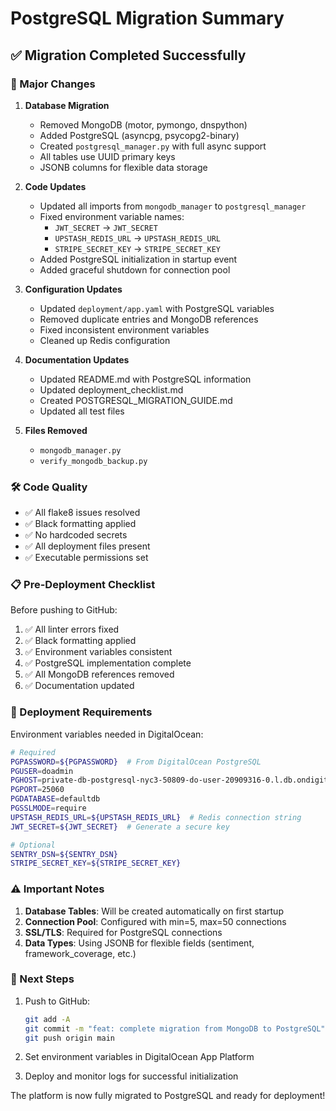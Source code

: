 # PostgreSQL Migration Summary

## ✅ Migration Completed Successfully

### 🔄 Major Changes

1. **Database Migration**
   - Removed MongoDB (motor, pymongo, dnspython)
   - Added PostgreSQL (asyncpg, psycopg2-binary)
   - Created `postgresql_manager.py` with full async support
   - All tables use UUID primary keys
   - JSONB columns for flexible data storage

2. **Code Updates**
   - Updated all imports from `mongodb_manager` to `postgresql_manager`
   - Fixed environment variable names:
     - `JWT_SECRET` → `JWT_SECRET`
     - `UPSTASH_REDIS_URL` → `UPSTASH_REDIS_URL`
     - `STRIPE_SECRET_KEY` → `STRIPE_SECRET_KEY`
   - Added PostgreSQL initialization in startup event
   - Added graceful shutdown for connection pool

3. **Configuration Updates**
   - Updated `deployment/app.yaml` with PostgreSQL variables
   - Removed duplicate entries and MongoDB references
   - Fixed inconsistent environment variables
   - Cleaned up Redis configuration

4. **Documentation Updates**
   - Updated README.md with PostgreSQL information
   - Updated deployment_checklist.md
   - Created POSTGRESQL_MIGRATION_GUIDE.md
   - Updated all test files

5. **Files Removed**
   - `mongodb_manager.py`
   - `verify_mongodb_backup.py`

### 🛠️ Code Quality
- ✅ All flake8 issues resolved
- ✅ Black formatting applied
- ✅ No hardcoded secrets
- ✅ All deployment files present
- ✅ Executable permissions set

### 📋 Pre-Deployment Checklist

Before pushing to GitHub:
1. ✅ All linter errors fixed
2. ✅ Black formatting applied
3. ✅ Environment variables consistent
4. ✅ PostgreSQL implementation complete
5. ✅ All MongoDB references removed
6. ✅ Documentation updated

### 🚀 Deployment Requirements

Environment variables needed in DigitalOcean:
```bash
# Required
PGPASSWORD=${PGPASSWORD}  # From DigitalOcean PostgreSQL
PGUSER=doadmin
PGHOST=private-db-postgresql-nyc3-50809-do-user-20909316-0.l.db.ondigitalocean.com
PGPORT=25060
PGDATABASE=defaultdb
PGSSLMODE=require
UPSTASH_REDIS_URL=${UPSTASH_REDIS_URL}  # Redis connection string
JWT_SECRET=${JWT_SECRET}  # Generate a secure key

# Optional
SENTRY_DSN=${SENTRY_DSN}
STRIPE_SECRET_KEY=${STRIPE_SECRET_KEY}
```

### ⚠️ Important Notes

1. **Database Tables**: Will be created automatically on first startup
2. **Connection Pool**: Configured with min=5, max=50 connections
3. **SSL/TLS**: Required for PostgreSQL connections
4. **Data Types**: Using JSONB for flexible fields (sentiment, framework_coverage, etc.)

### 🎯 Next Steps

1. Push to GitHub:
   ```bash
   git add -A
   git commit -m "feat: complete migration from MongoDB to PostgreSQL"
   git push origin main
   ```

2. Set environment variables in DigitalOcean App Platform

3. Deploy and monitor logs for successful initialization

The platform is now fully migrated to PostgreSQL and ready for deployment! 
